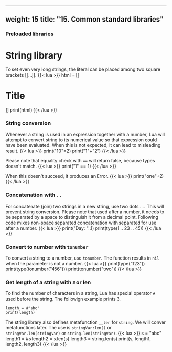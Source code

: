 
---
weight: 15
title: "15. Common standard libraries"
---

### Preloaded libraries

# String library
To set even very long strings, the literal can be placed among two square brackets [[...]].
{{< lua >}}
html = [[
    <html>
    <body>
    <h1>Title</h1>
    </body>
    </html>
]]
print(html)
{{< /lua >}}

### String conversion
Whenever a string is used in an expression together with a number, Lua will attempt to convert string to its numerical value so that expression could have
been evaluated. When this is not expected, it can lead to misleading result.
{{< lua >}}
print("10"*2)
print("1"+"2")
{{< /lua >}}

Please note that equality check with `==` will return false, because types doesn't match.
{{< lua >}}
print("1" == 1)
{{< /lua >}}


When this doesn't succeed, it produces an Error.
{{< lua >}}
print("one"+2)
{{< /lua >}}

### Concatenation with `..`
For concatenate (join) two strings in a new string, use two dots `..`. This will prevent string conversion. Please note that used after a number, it needs to be separated by a space to distinguish it from a decimal point. Following code mixes
non-space separated concatenation with separated for use after a number.
{{< lua >}}
print("Day: "..1)
print(type(1 .. 23 .. 45))
{{< /lua >}}

### Convert to number with `tonumber`
To convert a string to a number, use `tonumber`. The function results in `nil` when the parameter is not a number.
{{< lua >}}
print(type("123"))
print(type(tonumber("456")))
print(tonumber("two"))
{{< /lua >}}

### Get length of a string with `#` or len
To find the number of characters in a string, Lua has special operator `#` used before the string. The followign example prints 3.
```
length = #"abc"
print(length)
```

The string library also defines metafunction `__len` for `string`. We will conver metafunctions later. The use is `stringVar:len()` or `stringVar.len(stringVar)` or 
`string.len(stringVar)`.
{{< lua >}}
s = "abc"
length1 = #s
length2 = s.len(s)
length3 = string.len(s)
print(s, length1, length2, length3)
{{< /lua >}}
